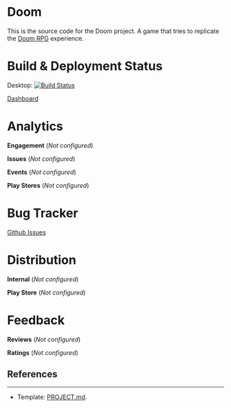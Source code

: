 # Doom 
This is the source code for the Doom project. A game that tries to replicate the [Doom RPG](https://doom.fandom.com/wiki/Doom_RPG) experience.

# Build & Deployment Status

Desktop: [![Build Status](https://dev.azure.com/CRamsan/Doom-Project/_apis/build/status/Doom-Project_Desktop?branchName=master)](https://dev.azure.com/CRamsan/Doom-Project/_build/latest?definitionId=12&branchName=master)

[Dashboard](https://dev.azure.com/CRamsan/Doom-Project/_dashboards/dashboard/e9a66eea-6f30-4b40-b96a-100d7e14e105)

# Analytics

**Engagement** (*Not configured*)

**Issues** (*Not configured*)

**Events** (*Not configured*)

**Play Stores** (*Not configured*)

# Bug Tracker

[Github Issues](https://github.com/CRamsan/PetProject/labels/doom)

# Distribution
**Internal** (*Not configured*)

**Play Store** (*Not configured*)

# Feedback

**Reviews** (*Not configured*)

**Ratings** (*Not configured*)

## References
---

- Template: [PROJECT.md](../docs/templates/PROJECT.md).

